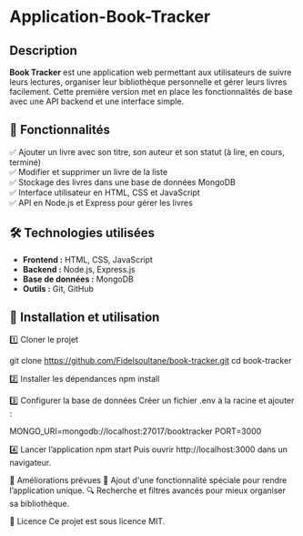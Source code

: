 # Application-Book-Tracker

## Description  
**Book Tracker** est une application web permettant aux utilisateurs de suivre leurs lectures, organiser leur bibliothèque personnelle et gérer leurs livres facilement. Cette première version met en place les fonctionnalités de base avec une API backend et une interface simple.

## 🎯 Fonctionnalités  
✅ Ajouter un livre avec son titre, son auteur et son statut (à lire, en cours, terminé)  
✅ Modifier et supprimer un livre de la liste  
✅ Stockage des livres dans une base de données MongoDB  
✅ Interface utilisateur en HTML, CSS et JavaScript  
✅ API en Node.js et Express pour gérer les livres  

## 🛠️ Technologies utilisées  
- **Frontend :** HTML, CSS, JavaScript  
- **Backend :** Node.js, Express.js  
- **Base de données :** MongoDB  
- **Outils :** Git, GitHub  

## 🚀 Installation et utilisation  
1️⃣ Cloner le projet

git clone https://github.com/Fidelsoultane/book-tracker.git
cd book-tracker

2️⃣ Installer les dépendances
 npm install

3️⃣ Configurer la base de données
Créer un fichier .env à la racine et ajouter :

MONGO_URI=mongodb://localhost:27017/booktracker
PORT=3000

4️⃣ Lancer l’application
npm start
Puis ouvrir http://localhost:3000 dans un navigateur.

📌 Améliorations prévues
🚀 Ajout d'une fonctionnalité spéciale pour rendre l’application unique.
🔍 Recherche et filtres avancés pour mieux organiser sa bibliothèque.

📄 Licence
Ce projet est sous licence MIT.
